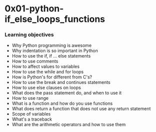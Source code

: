 # 0x01-python-if_else_loops_functions

### Learning objectives

- Why Python programming is awesome  
- Why indentation is so important in Python  
- How to use the if, if ... else statements  
- How to use comments  
- How to affect values to variables  
- How to use the while and for loops  
- How is Python's for different from C's?   
- How to use the break and continues statements  
- How to use else clauses on loops  
- What does the pass statement do, and when to use it  
- How to use range  
- What is a function and how do you use functions  
- What does return a function that does not use any return statement  
- Scope of variables  
- What's a traceback  
- What are the arithmetic operators and how to use them  
